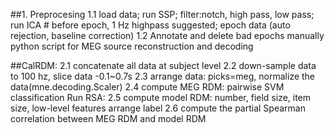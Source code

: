 ##1. Preprocesing
   1.1 load data; run SSP; filter:notch, high pass, low pass; run ICA  # before epoch, 1 Hz highpass suggested; epoch data (auto rejection, baseline correction)
   1.2 Annotate and delete bad epochs manually
python script for MEG source reconstruction and decoding

##CalRDM:
2.1 concatenate all data at subject level
2.2 down-sample data to 100 hz, slice data -0.1~0.7s
2.3 arrange data: picks=meg, normalize the data(mne.decoding.Scaler)
2.4 compute MEG RDM: pairwise SVM classification
Run RSA:
2.5 compute model RDM: number, field size, item size, low-level features
    arrange label
2.6 compute the partial Spearman correlation between MEG RDM and model RDM
